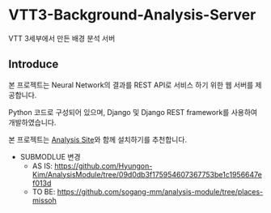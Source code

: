 # VTT3-Background-Analysis-Server
VTT 3세부에서 만든 배경 분석 서버

## Introduce

본 프로젝트는 Neural Network의 결과를 REST API로 서비스 하기 위한 웹 서버를 제공합니다.

Python 코드로 구성되어 있으며, Django 및 Django REST framework를 사용하여 개발하였습니다.

본 프로젝트는 [Analysis Site](https://github.com/sogang-mm/analysis-site)와 함께 설치하기를 추천합니다.

* SUBMODLUE 변경
  * AS IS: https://github.com/Hyungon-Kim/AnalysisModule/tree/09d0db3f175954607367753be1c1956647ef013d
  * TO BE: https://github.com/sogang-mm/analysis-module/tree/places-missoh
